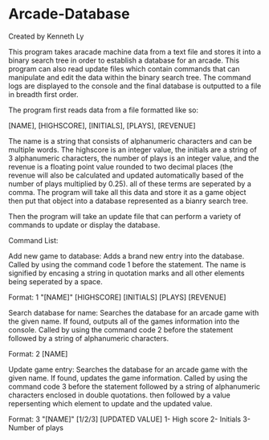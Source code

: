 # Arcade-Database
Created by Kenneth Ly

This program takes aracade machine data from a text file and stores it into a binary search tree in order to 
establish a database for an arcade. This program can also read update files which contain commands that can
manipulate and edit the data within the binary search tree. The command logs are displayed to the console and the final
database is outputted to a file in breadth first order.

The program first reads data from a file formatted like so:

[NAME], [HIGHSCORE], [INITIALS], [PLAYS], [REVENUE]

The name is a string that consists of alphanumeric characters and can be multiple words. The highscore is an 
integer value, the initials are a string of 3 alphanumeric characters, the number of plays is an integer value, and 
the revenue is a floating point value rounded to two decimal places (the revenue will also be calculated and updated 
automatically based of the number of plays multiplied by 0.25). all of these terms are seperated by a comma. The program
will take all this data and store it as a game object then put that object into a database represented as a bianry search tree.

Then the program will take an update file that can perform a variety of commands to update or display the database.

Command List:

Add new game to database:
Adds a brand new entry into the database. Called by using the command code 1 before the statement.
The name is signified by encasing a string in quotation marks and all other elements being seperated by a space.

Format:
1 "[NAME]" [HIGHSCORE] [INITIALS] [PLAYS] [REVENUE]

Search database for name:
Searches the database for an arcade game with the given name. If found, outputs all of the games information into the console.
Called by using the command code 2 before the statement followed by a string of alphanumeric characters.

Format:
2 [NAME]

Update game entry:
Searches the database for an arcade game with the given name. If found, updates the game information.
Called by using the command code 3 before the statement followed by a string of alphanumeric characters enclosed in double quotations.
then followed by a value repersenting which element to update and the updated value. 

Format:
3 "[NAME]" [1/2/3] [UPDATED VALUE]
 1- High score
 2- Initials
 3- Number of plays


